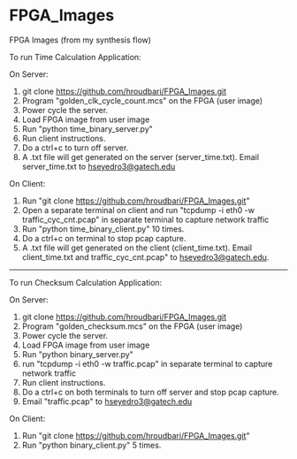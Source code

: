 # FPGA_Images
FPGA Images (from my synthesis flow)

To run Time Calculation Application:

On Server:
1. git clone https://github.com/hroudbari/FPGA_Images.git
2. Program "golden_clk_cycle_count.mcs" on the FPGA (user image)
3. Power cycle the server.
4. Load FPGA image from user image
5. Run "python time_binary_server.py"
6. Run client instructions.
7. Do a ctrl+c to turn off server.
8. A .txt file will get generated on the server (server_time.txt). Email server_time.txt to hseyedro3@gatech.edu


On Client:
1. Run "git clone https://github.com/hroudbari/FPGA_Images.git"
2. Open a separate terminal on client and run "tcpdump -i eth0 -w traffic_cyc_cnt.pcap" in separate terminal to capture network traffic 
3. Run "python time_binary_client.py" 10 times.
4. Do a ctrl+c on terminal to stop pcap capture.
4. A .txt file will get generated on the client (client_time.txt). Email client_time.txt and traffic_cyc_cnt.pcap" to hseyedro3@gatech.edu.

***********************************************************************************************************************

To run Checksum Calculation Application:

On Server:
1. git clone https://github.com/hroudbari/FPGA_Images.git
2. Program "golden_checksum.mcs" on the FPGA (user image)
3. Power cycle the server.
4. Load FPGA image from user image
5. Run "python binary_server.py"
6. run "tcpdump -i eth0 -w traffic.pcap" in separate terminal to capture network traffic 
7. Run client instructions.
8. Do a ctrl+c on both terminals to turn off server and stop pcap capture.
9. Email "traffic.pcap" to hseyedro3@gatech.edu


On Client:
1. Run "git clone https://github.com/hroudbari/FPGA_Images.git"
2. Run "python binary_client.py" 5 times.
